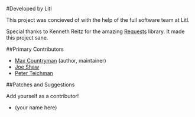 #Developed by Litl

This project was concieved of with the help of the full software team at Litl.

Special thanks to Kenneth Reitz for the amazing [Requests](https://github.com/kennethreitz/requests) library. It made
this project sane.

##Primary Contributors

* [Max Countryman](https://github.com/maxcountryman) (author, maintainer)
* [Joe Shaw](https://github.com/joeshaw)
* [Peter Teichman](http://github.com/pteichman)


##Patches and Suggestions

Add yourself as a contributor!

* (your name here)
